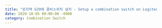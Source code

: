 ```yaml
---
title: "로지텍 G29에 콤비스위치 설치 - Setup a combination switch on Logitech G29"
date: 2020-10-05 00:00:00 -0900
category: Combination Switch
---
```


